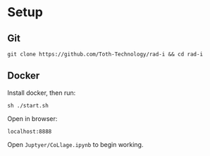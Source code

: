 # Setup
## Git

```
git clone https://github.com/Toth-Technology/rad-i && cd rad-i
```

## Docker

Install docker, then run:
```
sh ./start.sh
```

Open in browser:
```
localhost:8888
```

Open `Juptyer/CoLlage.ipynb` to begin working.
